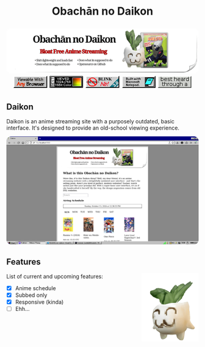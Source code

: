 <h1 align="center">
  <p align="center"><strong>Obachān no Daikon</strong></p>
  <a href="https://sakamoto.live"><img src="./assets/hero.png" alt="Cover" style="border-radius:12px"></a>
  <img src="./assets/badges/anybrowser2.gif">
<img src="./assets/badges/bestviewed16bit.gif">
<img src="./assets/badges/blink.gif">
<img src="./assets/badges/built_with_microsoft_notepad.gif">
<img src="./assets/badges/3dot5mmfc-button.gif">
</h1>

## **Daikon**
<p>Daikon is an anime streaming site with a purposely outdated, basic interface. It's designed to provide an old-school viewing experience.</p>
                           
<img src="./assets/screenshot.png" style="border-radius:12px">


## **Features**

<img src="./assets/daiko.png" width=150 align=right>

List of current and upcoming features:

- [x] Anime schedule
- [x] Subbed only
- [x] Responsive (kinda)
- [ ] Ehh...